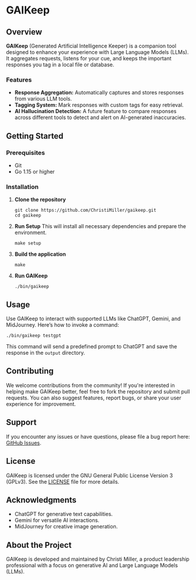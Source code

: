 # GAIKeep

## Overview

**GAIKeep** (Generated Artificial Intelligence Keeper) is a companion tool designed to enhance your experience with Large Language Models (LLMs). It aggregates requests, listens for your cue, and keeps the important responses you tag in a local file or database.

### Features

- **Response Aggregation:** Automatically captures and stores responses from various LLM tools.
- **Tagging System:** Mark responses with custom tags for easy retrieval.
- **AI Hallucination Detection:** A future feature to compare responses across different tools to detect and alert on AI-generated inaccuracies.

## Getting Started

### Prerequisites

- Git
- Go 1.15 or higher

### Installation

1. **Clone the repository**
   ```
   git clone https://github.com/ChristiMiller/gaikeep.git
   cd gaikeep
   ```

2. **Run Setup**
   This will install all necessary dependencies and prepare the environment.
   ```
   make setup
   ```

3. **Build the application**
   ```
   make
   ```

4. **Run GAIKeep**
   ```
   ./bin/gaikeep
   ```

## Usage

Use GAIKeep to interact with supported LLMs like ChatGPT, Gemini, and MidJourney. Here’s how to invoke a command:
```
./bin/gaikeep testgpt
```
This command will send a predefined prompt to ChatGPT and save the response in the `output` directory.

## Contributing

We welcome contributions from the community! If you're interested in helping make GAIKeep better, feel free to fork the repository and submit pull requests. You can also suggest features, report bugs, or share your user experience for improvement.

## Support

If you encounter any issues or have questions, please file a bug report here: [GitHub Issues](https://github.com/ChristiMiller/gaikeep/issues).

## License

GAIKeep is licensed under the GNU General Public License Version 3 (GPLv3). See the [LICENSE](LICENSE) file for more details.

## Acknowledgments

- ChatGPT for generative text capabilities.
- Gemini for versatile AI interactions.
- MidJourney for creative image generation.

## About the Project

GAIKeep is developed and maintained by Christi Miller, a product leadership professional with a focus on generative AI and Large Language Models (LLMs). 
